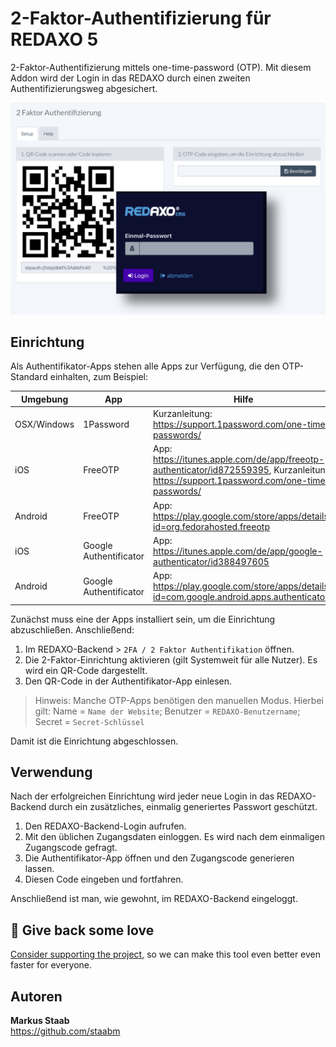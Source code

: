 # 2-Faktor-Authentifizierung für REDAXO 5

2-Faktor-Authentifizierung mittels one-time-password (OTP). Mit diesem Addon wird der Login in das REDAXO durch einen zweiten Authentifizierungsweg abgesichert.

![Screenshot](https://github.com/FriendsOfREDAXO/2factor_auth/blob/assets/screen.png?raw=true)


## Einrichtung

Als Authentifikator-Apps stehen alle Apps zur Verfügung, die den OTP-Standard einhalten, zum Beispiel:

Umgebung    | App                    | Hilfe
----------- | ---------------------- | -----
OSX/Windows | 1Password              | Kurzanleitung: https://support.1password.com/one-time-passwords/
iOS         | FreeOTP                | App: https://itunes.apple.com/de/app/freeotp-authenticator/id872559395, Kurzanleitung: https://support.1password.com/one-time-passwords/
Android     | FreeOTP                | App: https://play.google.com/store/apps/details?id=org.fedorahosted.freeotp
iOS         | Google Authentificator | App: https://itunes.apple.com/de/app/google-authenticator/id388497605
Android     | Google Authentificator | App: https://play.google.com/store/apps/details?id=com.google.android.apps.authenticator2

Zunächst muss eine der Apps installiert sein, um die Einrichtung abzuschließen. Anschließend:

1. Im REDAXO-Backend > `2FA / 2 Faktor Authentifikation` öffnen.
2. Die 2-Faktor-Einrichtung aktivieren (gilt Systemweit für alle Nutzer). Es wird ein QR-Code dargestellt.
3. Den QR-Code in der Authentifikator-App einlesen. 

> Hinweis: Manche OTP-Apps benötigen den manuellen Modus. Hierbei gilt: Name = `Name der Website`; Benutzer = `REDAXO-Benutzername`; Secret = `Secret-Schlüssel`

Damit ist die Einrichtung abgeschlossen.

## Verwendung

Nach der erfolgreichen Einrichtung wird jeder neue Login in das REDAXO-Backend durch ein zusätzliches, einmalig generiertes Passwort geschützt.

1. Den REDAXO-Backend-Login aufrufen.
2. Mit den üblichen Zugangsdaten einloggen. Es wird nach dem einmaligen Zugangscode gefragt.
3. Die Authentifikator-App öffnen und den Zugangscode generieren lassen.
4. Diesen Code eingeben und fortfahren.

Anschließend ist man, wie gewohnt, im REDAXO-Backend eingeloggt.

## 💌 Give back some love

[Consider supporting the project](https://github.com/sponsors/staabm), so we can make this tool even better even faster for everyone.

## Autoren

**Markus Staab**  
https://github.com/staabm 
